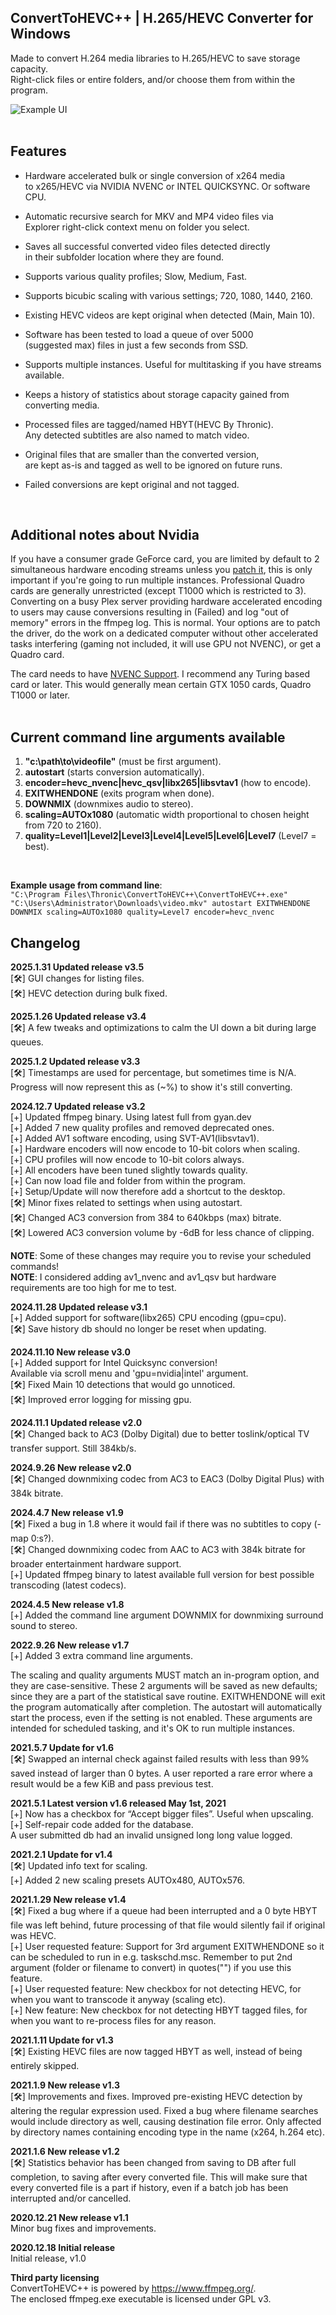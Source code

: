 
## ConvertToHEVC++ | H.265/HEVC Converter for Windows  

Made to convert H.264 media libraries to H.265/HEVC to save storage capacity.  
Right-click files or entire folders, and/or choose them from within the program. 

![Example UI](demo_v3.5.png)  
<br>
   
## Features  

* Hardware accelerated bulk or single conversion of x264 media  
to x265/HEVC via NVIDIA NVENC or INTEL QUICKSYNC. Or software CPU.  

* Automatic recursive search for MKV and MP4 video files via  
Explorer right-click context menu on folder you select.  

* Saves all successful converted video files detected directly  
in their subfolder location where they are found.  

* Supports various quality profiles; Slow, Medium, Fast.  

* Supports bicubic scaling with various settings; 720, 1080, 1440, 2160.  

* Existing HEVC videos are kept original when detected (Main, Main 10).  

* Software has been tested to load a queue of over 5000  
(suggested max) files in just a few seconds from SSD.  

* Supports multiple instances. Useful for multitasking if you have streams available.  

* Keeps a history of statistics about storage capacity gained from converting media.  

* Processed files are tagged/named HBYT(HEVC By Thronic).  
Any detected subtitles are also named to match video.  

* Original files that are smaller than the converted version,  
are kept as-is and tagged as well to be ignored on future runs.  

* Failed conversions are kept original and not tagged.  
<br>

## Additional notes about Nvidia  
If you have a consumer grade GeForce card, you are limited by default to 2 simultaneous  hardware encoding streams unless you [patch it](https://github.com/djnedrelid/NvidiaStreamPatch), this is only important if you're going to run multiple instances. Professional Quadro cards are generally unrestricted (except T1000 which is restricted to 3). Converting on a busy Plex server providing hardware accelerated encoding to users may cause conversions resulting in (Failed) and log "out of memory" errors in the ffmpeg log. This is normal. Your options are to patch the driver, do the work on a  dedicated computer without other accelerated tasks interfering (gaming not included, it will use GPU not NVENC), or get a Quadro card.  

The card needs to have [NVENC Support](https://developer.nvidia.com/video-encode-and-decode-gpu-support-matrix-new). I recommend any Turing based card or later. This would generally mean certain GTX 1050 cards, Quadro T1000 or later.  
<br>

## Current command line arguments available 
1. **"c:\path\to\videofile"** (must be first argument).  
2. **autostart** (starts conversion automatically).  
3. **encoder=hevc_nvenc|hevc_qsv|libx265|libsvtav1**  (how to encode).  
4. **EXITWHENDONE** (exits program when done).  
5. **DOWNMIX** (downmixes audio to stereo).  
6. **scaling=AUTOx1080** (automatic width proportional to chosen height from 720 to 2160).  
7. **quality=Level1|Level2|Level3|Level4|Level5|Level6|Level7** (Level7 = best).  
<br>

**Example usage from command line**:  
```"C:\Program Files\Thronic\ConvertToHEVC++\ConvertToHEVC++.exe" "C:\Users\Administrator\Downloads\video.mkv" autostart EXITWHENDONE DOWNMIX scaling=AUTOx1080 quality=Level7 encoder=hevc_nvenc```
<br>

## Changelog  
**2025.1.31 Updated release v3.5**  
[🛠] GUI changes for listing files.  
[🛠] HEVC detection during bulk fixed.  
  
**2025.1.26 Updated release v3.4**  
[🛠] A few tweaks and optimizations to calm the UI down a bit during large queues.  
  
**2025.1.2 Updated release v3.3**  
[🛠] Timestamps are used for percentage, but sometimes time is N/A. Progress will now represent this as (~%) to show it's still converting.  
  
**2024.12.7 Updated release v3.2**  
[+] Updated ffmpeg binary. Using latest full from gyan.dev  
[+] Added 7 new quality profiles and removed deprecated ones.  
[+] Added AV1 software encoding, using SVT-AV1(libsvtav1).  
[+] Hardware encoders will now encode to 10-bit colors when scaling.  
[+] CPU profiles will now encode to 10-bit colors always.  
[+] All encoders have been tuned slightly towards quality.  
[+] Can now load file and folder from within the program.  
[+] Setup/Update will now therefore add a shortcut to the desktop.  
[🛠] Minor fixes related to settings when using autostart.  
[🛠] Changed AC3 conversion from 384 to 640kbps (max) bitrate.  
[🛠] Lowered AC3 conversion volume by -6dB for less chance of clipping.  
  
**NOTE**: Some of these changes may require you to revise your scheduled commands!  
**NOTE**: I considered adding av1_nvenc and av1_qsv but hardware requirements are too high for me to test.  
  
**2024.11.28 Updated release v3.1**  
[+] Added support for software(libx265) CPU encoding (gpu=cpu).  
[🛠] Save history db should no longer be reset when updating.  
  
**2024.11.10 New release v3.0**  
[+] Added support for Intel Quicksync conversion!  
Available via scroll menu and 'gpu=nvidia|intel' argument.  
[🛠] Fixed Main 10 detections that would go unnoticed.  
[🛠] Improved error logging for missing gpu.  
  
**2024.11.1 Updated release v2.0**  
[🛠] Changed back to AC3 (Dolby Digital) due to better toslink/optical TV transfer support. Still 384kb/s.  
  
**2024.9.26 New release v2.0**  
[🛠] Changed downmixing codec from AC3 to EAC3 (Dolby Digital Plus) with 384k bitrate.  
  
**2024.4.7 New release v1.9**  
[🛠] Fixed a bug in 1.8 where it would fail if there was no subtitles to copy (-map 0:s?).  
[🛠] Changed downmixing codec from AAC to AC3 with 384k bitrate for broader entertainment hardware support.  
[+] Updated ffmpeg binary to latest available full version for best possible transcoding (latest codecs).  
  
**2024.4.5 New release v1.8**  
[+] Added the command line argument DOWNMIX for downmixing surround sound to stereo.  
  
**2022.9.26 New release v1.7**  
[+] Added 3 extra command line arguments.  
  
The scaling and quality arguments MUST match an in-program option, and they are case-sensitive. These 2 arguments will be saved as new defaults; since they are a part of the statistical save routine. EXITWHENDONE will exit the program automatically after completion. The autostart will automatically start the process, even if the setting is not enabled. These arguments are intended for scheduled tasking, and it's OK to run multiple instances.  

**2021.5.7 Update for v1.6**  
[🛠] Swapped an internal check against failed results with less than 99% saved instead of larger than 0 bytes. A user reported a rare error where a result would be a few KiB and pass previous test.  

**2021.5.1 Latest version v1.6 released May 1st, 2021**  
[+] Now has a checkbox for “Accept bigger files”. Useful when upscaling.  
[+] Self-repair code added for the database.  
A user submitted db had an invalid unsigned long long value logged.  
  
**2021.2.1 Update for v1.4**  
[🛠] Updated info text for scaling.  
[+] Added 2 new scaling presets AUTOx480, AUTOx576.  
  
**2021.1.29 New release v1.4**  
[🛠] Fixed a bug where if a queue had been interrupted and a 0 byte HBYT file was left behind, future processing of that file would silently fail if original was HEVC.  
[+] User requested feature: Support for 3rd argument EXITWHENDONE so it can be scheduled to run in e.g. taskschd.msc. Remember to put 2nd argument (folder or filename to convert) in quotes("") if you use this feature.  
[+] User requested feature: New checkbox for not detecting HEVC, for when you want to transcode it anyway (scaling etc).  
[+] New feature: New checkbox for not detecting HBYT tagged files, for when you want to re-process files for any reason.  
  
**2021.1.11 Update for v1.3**  
[🛠] Existing HEVC files are now tagged HBYT as well, instead of being entirely skipped.  
  
**2021.1.9 New release v1.3**  
[🛠] Improvements and fixes. Improved pre-existing HEVC detection by altering the regular expression used. Fixed a bug where filename searches would include directory as well, causing destination file error. Only affected by directory names containing encoding type in the name (x264, h.264 etc).  
  
**2021.1.6 New release v1.2**  
[🛠] Statistics behavior has been changed from saving to DB after full completion, to saving after every converted file. This will make sure that every converted file is a part if history, even if a batch job has been interrupted and/or cancelled.  
  
**2020.12.21 New release v1.1**  
Minor bug fixes and improvements.  
  
**2020.12.18 Initial release**  
Initial release, v1.0  
  
**Third party licensing**  
ConvertToHEVC++ is powered by https://www.ffmpeg.org/.  
The enclosed ffmpeg.exe executable is licensed under GPL v3.  